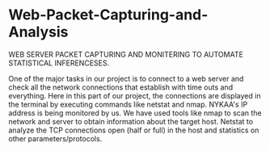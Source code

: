 # Web-Packet-Capturing-and-Analysis

WEB SERVER PACKET CAPTURING AND
MONITERING TO AUTOMATE STATISTICAL 
INFERENCESES.


One of the major tasks in our project is to connect to a web 
server and check all the network connections that establish 
with time outs and everything. Here in this part of our project, 
the connections are displayed in the terminal by executing 
commands like netstat and nmap. NYKAA's IP address is 
being monitored by us.
We have used tools like nmap to scan the network and server to 
obtain information about the target host. Netstat to analyze the 
TCP connections open (half or full) in the host and statistics on 
other parameters/protocols.
